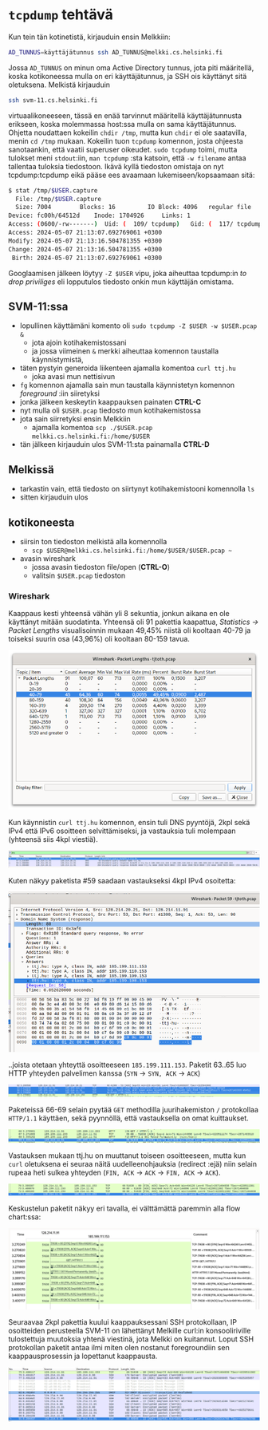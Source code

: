 # `tcpdump` tehtävä

Kun tein tän kotinetistä, kirjauduin ensin Melkkiin:

```sh
AD_TUNNUS=käyttäjätunnus ssh AD_TUNNUS@melkki.cs.helsinki.fi
```

Jossa `AD_TUNNUS` on minun oma Active Directory tunnus, jota piti määritellä, koska kotikoneessa mulla on eri käyttäjätunnus, ja SSH ois käyttänyt sitä oletuksena. Melkistä kirjauduin

```sh
ssh svm-11.cs.helsinki.fi
```

virtuaalikoneeseen, tässä en enää tarvinnut määritellä käyttäjätunnusta erikseen, koska molemmassa host:ssa mulla on sama käyttäjätunnus. Ohjetta noudattaen kokeilin `chdir /tmp`, mutta kun `chdir` ei ole saatavilla, menin `cd /tmp` mukaan. Kokeilin tuon `tcpdump` komennon, josta ohjeesta sanotaankin, että vaatii superuser oikeudet. `sudo tcpdump` toimi, mutta tulokset meni `stdout`:iin, `man tcpdump` :sta katsoin, että `-w filename` antaa tallentaa tuloksia tiedostoon. Ikävä kyllä tiedoston omistaja on nyt tcpdump:tcpdump eikä pääse ees avaamaan lukemiseen/kopsaamaan sitä:

```sh
$ stat /tmp/$USER.capture
  File: /tmp/$USER.capture
  Size: 7004      	Blocks: 16         IO Block: 4096   regular file
Device: fc00h/64512d	Inode: 1704926     Links: 1
Access: (0600/-rw-------)  Uid: (  109/ tcpdump)   Gid: (  117/ tcpdump)
Access: 2024-05-07 21:13:07.692769061 +0300
Modify: 2024-05-07 21:13:16.504781355 +0300
Change: 2024-05-07 21:13:16.504781355 +0300
 Birth: 2024-05-07 21:13:07.692769061 +0300
```

Googlaamisen jälkeen löytyy `-Z $USER` vipu, joka aiheuttaa tcpdump:in _to drop priviliges_ eli lopputulos tiedosto onkin mun käyttäjän omistama.

## SVM-11:ssa

- lopullinen käyttämäni komento oli `sudo tcpdump -Z $USER -w $USER.pcap &`
  - jota ajoin kotihakemistossani
  - ja jossa viimeinen `&` merkki aiheuttaa komennon taustalla käynnistymistä,
- täten pystyin generoida liikenteen ajamalla komentoa `curl ttj.hu`
  - joka avasi mun nettisivun
- `fg` komennon ajamalla sain mun taustalla käynnistetyn komennon _foreground_ :iin siiretyksi
- jonka jälkeen keskeytin kaappauksen painaten **CTRL-C**
- nyt mulla oli `$USER.pcap` tiedosto mun kotihakemistossa
- jota sain siirretyksi ensin Melkkiin
  - ajamalla komentoa `scp ./$USER.pcap melkki.cs.helsinki.fi:/home/$USER`
- tän jälkeen kirjauduin ulos SVM-11:sta painamalla **CTRL-D**

## Melkissä

- tarkastin vain, että tiedosto on siirtynyt kotihakemistooni komennolla `ls`
- sitten kirjauduin ulos

## kotikoneesta

- siirsin ton tiedoston melkistä alla komennolla
  - `scp $USER@melkki.cs.helsinki.fi:/home/$USER/$USER.pcap ~`
- avasin wireshark
  - jossa avasin tiedoston file/open (**CTRL-O**)
  - valitsin `$USER.pcap` tiedoston

### Wireshark

Kaappaus kesti yhteensä vähän yli 8 sekuntia, jonkun aikana en ole käyttänyt mitään suodatinta. Yhteensä oli 91 pakettia kaapattua, _Statistics -> Packet Lengths_ visualisoinnin mukaan 49,45% niistä oli kooltaan 40-79 ja toiseksi suurin osa (43,96%) oli kooltaan 80-159 tavua.

![packet sizes](img/packet-sizes.png)

Kun käynnistin `curl ttj.hu` komennon, ensin tuli DNS pyyntöjä, 2kpl sekä IPv4 että IPv6 osoitteen selvittämiseksi, ja vastauksia tuli molempaan (yhteensä siis 4kpl viestiä).

![dns](img/dns.png)

Kuten näkyy paketista #59 saadaan vastaukseksi 4kpl IPv4 osoitetta:

![dns-ttj-hu](img/dns-ttj.hu.png)

..joista otetaan yhteyttä osoitteeseen `185.199.111.153`. Paketit 63..65 luo HTTP yhteyden palvelimen kanssa (`SYN` -> `SYN, ACK` -> `ACK`)

![packets 63-65](img/63-65.png)

Paketeissä 66-69 selain pyytää `GET` methodilla juurihakemiston `/` protokollaa `HTTP/1.1` käyttäen, sekä pyynnöllä, että vastauksella on omat kuittaukset.

![packets 66-69](img/66-69.png)

Vastauksen mukaan ttj.hu on muuttanut toiseen osoitteeseen, mutta kun `curl` oletuksena ei seuraa näitä uudelleenohjauksia (redirect :ejä) niin selain rupeaa heti sulkea yhteyden (`FIN, ACK` -> `ACK` -> `FIN, ACK` -> `ACK`).

![packets 70-75](img/70-75.png)

Keskustelun paketit näkyy eri tavalla, ei välttämättä paremmin alla flow chart:ssa:

![flow-chart-ttj-hu](img/flow-chart-ttj.hu.png)

Seuraavaa 2kpl pakettia kuului kaappauksessani SSH protokollaan, IP osoitteiden perusteella SVM-11 on lähettänyt Melkille curl:in konsooliriville tulostettuja muutoksia yhtenä viestinä, jota Melkki on kuitannut. Loput SSH protokollan paketit antaa ilmi miten olen nostanut foregroundiin sen kaappausprosessin ja lopettanut kaappausta.

![packets 76-91](img/76-91.png)
